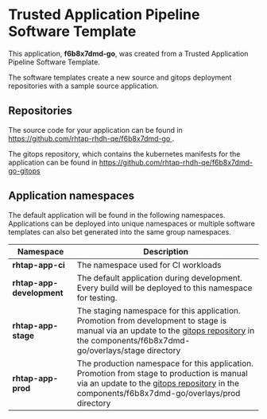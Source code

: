 # Trusted Application Pipeline Software Template

This application, **f6b8x7dmd-go**, was created from a Trusted Application Pipeline Software Template.

The software templates create a new source and gitops deployment repositories with a sample source application. 

## Repositories

The source code for your application can be found in [https://github.com/rhtap-rhdh-qe/f6b8x7dmd-go ](https://github.com/rhtap-rhdh-qe/f6b8x7dmd-go ).
 
The gitops repository, which contains the kubernetes manifests for the application can be found in 
[https://github.com/rhtap-rhdh-qe/f6b8x7dmd-go-gitops ](https://github.com/rhtap-rhdh-qe/f6b8x7dmd-go-gitops ) 

## Application namespaces 

The default application will be found in the following namespaces. Applications can be deployed into unique namespaces or multiple software templates can also bet generated into the same group namespaces.  

|  Namespace   |  Description   |  
| -------- | -------- |
| **rhtap-app-ci** | The namespace used for CI workloads |
| **rhtap-app-development** | The default application during development. Every build will be deployed to this namespace for testing. |
| **rhtap-app-stage** | The staging namespace for this application. Promotion from development to stage is manual via an update to the [gitops repository](https://github.com/rhtap-rhdh-qe/f6b8x7dmd-go-gitops ) in the components/f6b8x7dmd-go/overlays/stage directory |
| **rhtap-app-prod** | The production namespace for this application. Promotion from stage to production is manual via an update to the [gitops repository](https://github.com/rhtap-rhdh-qe/f6b8x7dmd-go-gitops ) in the components/f6b8x7dmd-go/overlays/prod directory |
